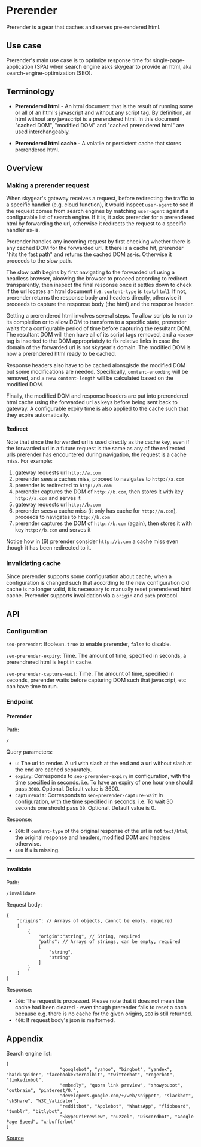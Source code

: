 # Prerender

Prerender is a gear that caches and serves pre-rendered html.

## Use case

Prerender's main use case is to optimize response time for single-page-application (SPA) when search engine asks skygear to provide an html, aka search-engine-optimization (SEO).

## Terminology

- **Prerendered html** - An html document that is the result of running some or all of an html's javascript and without any script tag. By definition, an html without any javascript is a prerendered html. In this document "cached DOM", "modified DOM" and "cached prerendered html" are used interchangeably.

- **Prerendered html cache** - A volatile or persistent cache that stores prerendered html.

## Overview

### Making a prerender request

When skygear's gateway receives a request, before redirecting the traffic to a specific handler (e.g. cloud function), it would inspect `user-agent` to see if the request comes from search engines by matching `user-agent` against a configurable list of search engine. If it is, it asks prerender for a prerendered html by forwarding the url, otherwise it redirects the request to a specific handler as-is.

Prerender handles any incoming request by first checking whether there is any cached DOM for the forwarded url. It there is a cache hit, prerender "hits the fast path" and returns the cached DOM as-is. Otherwise it proceeds to the slow path.
    
The slow path begins by first navigating to the forwarded url using a headless browser, aloowing the browser to proceed according to redirect transparently, then inspect the final response once it settles down to check if the url locates an html document (i.e. `content-type` is `text/html`). If not, prerender returns the response body and headers directly, otherwise it proceeds to capture the response body (the html) and the response header.

Getting a prerendered html involves several steps. To allow scripts to run to its completion or to allow DOM to transform to a specific state, prerender waits for a configurable period of time before capturing the resultant DOM. The resultant DOM will then have all of its script tags removed, and a `<base>` tag is inserted to the DOM appropriately to fix relative links in case the domain of the forwarded url is not skygear's domain. The modified DOM is now a prerendered html ready to be cached.

Response headers also have to be cached alonsgisde the modified DOM but some modifications are needed. Specifically, `content-encoding` will be removed, and a new `content-length` will be calculated based on the modified DOM.

Finally, the modified DOM and response headers are put into prerendered html cache using the forwarded url as keys before being sent back to gateway. A configurable expiry time is also applied to the cache such that they expire automatically.

#### Redirect

Note that since the forwarded url is used directly as the cache key, even if the forwarded url in a future request is the same as any of the redirected urls prerender has encountered during navigation, the request is a cache miss. For example:

1. gateway requests url `http://a.com`
2. prerender sees a caches miss, proceed to navigates to `http://a.com`
3. prerender is redirected to `http://b.com`
4. prerender captures the DOM of `http://b.com`, then stores it with key `http://a.com` and serves it
5. gateway requests url `http://b.com`
6. prerender sees a cache miss (it only has cache for `http://a.com`), proceeds to navigates to `http://b.com`
7. prerender captures the DOM of `http://b.com` (again), then stores it with key `http://b.com` and serves it

Notice how in (6) prerender consider `http://b.com` a cache miss even though it has been redirected to it.

### Invalidating cache

Since prerender supports some configuration about cache, when a configuration is changed such that according to the new configuration old cache is no longer valid, it is necessary to manually reset prerendered html cache. Prerender supports invalidation via a `origin` and `path` protocol.

## API

### Configuration

`seo-prerender`: Boolean. `true` to enable prerender, `false` to disable.

`seo-prerender-expiry`: Time. The amount of time, specified in seconds, a prerendrered html is kept in cache.

`seo-prerender-capture-wait`: Time. The amount of time, specified in seconds, prerender waits before capturing DOM such that javascript, etc can have time to run.

### Endpoint

#### Prerender

Path:

`/`

Query parameters:

- `u`: The url to render. A url with slash at the end and a url without slash at the end are cached separately.
- `expiry`: Corresponds to `seo-prerender-expiry` in configuration, with the time specified in seconds. i.e. To have an expiry of one hour one should pass `3600`. Optional. Default value is 3600.
- `captureWait`: Corresponds to `seo-prerender-capture-wait` in configuration, with the time specified in seconds. i.e. To wait 30 seconds one should pass `30`. Optional. Default value is 0.

Response:

- `200`: If `content-type` of the original response of the url is not `text/html`, the original response and headers, modified DOM and headers otherwise.
- `400` If `u` is missing.

---
#### Invalidate

Path:

`/invalidate`

Request body:
```
{
    "origins": // Arrays of objects, cannot be empty, required
    [
        {
            "origin":"string", // String, required
            "paths": // Arrays of strings, can be empty, required
            [
                "string",
                "string"
            ]
        }
    ]
}
```
Response:
- `200`: The request is processed. Please note that it does not mean the cache had been cleared - even though prerender fails to reset a cach because e.g. there is no cache for the given origins, `200` is still returned.
- `400`: If request body's json is malformed.

## Appendix

Search engine list:
```
[
                    "googlebot", "yahoo", "bingbot", "yandex", "baiduspider", "facebookexternalhit", "twitterbot", "rogerbot", "linkedinbot", 
                    "embedly", "quora link preview", "showyoubot", "outbrain", "pinterest/0.", 
                    "developers.google.com/+/web/snippet", "slackbot", "vkShare", "W3C_Validator", 
                    "redditbot", "Applebot", "WhatsApp", "flipboard", "tumblr", "bitlybot", 
                    "SkypeUriPreview", "nuzzel", "Discordbot", "Google Page Speed", "x-bufferbot"
]
```
[Source](https://github.com/greengerong/Prerender_asp_mvc/blob/master/Prerender.io/PrerenderModule.cs)